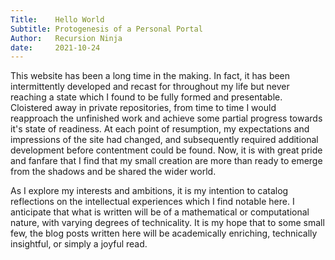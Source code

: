 ```yaml
---
Title:    Hello World
Subtitle: Protogenesis of a Personal Portal
Author:   Recursion Ninja
date:     2021-10-24
---
```


This website has been a long time in the making.
In fact, it has been intermittently developed and recast for throughout my life but never reaching a state which I found to be fully formed and presentable.
Cloistered away in private repositories, from time to time I would reapproach the unfinished work and achieve some partial progress towards it's state of readiness.
At each point of resumption, my expectations and impressions of the site had changed, and subsequently required additional development before contentment could be found.
Now, it is with great pride and fanfare that I find that my small creation are more than ready to emerge from the shadows  and be shared the wider world.

As I explore my interests and ambitions, it is my intention to catalog reflections on the intellectual experiences which I find notable here.
I anticipate that what is written will be of a mathematical or computational nature, with varying degrees of technicality.
It is my hope that to some small few, the blog posts written here will be academically enriching, technically insightful, or simply a joyful read.
